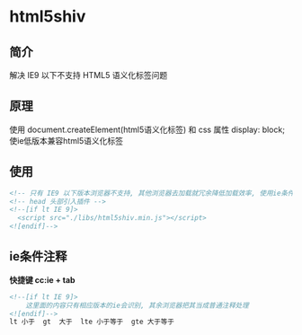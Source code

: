 # html5shiv

## 简介

解决 IE9 以下不支持 HTML5 语义化标签问题

## 原理

使用 document.createElement(html5语义化标签) 和 css 属性 display: block; 使ie低版本兼容html5语义化标签

## 使用

```html
<!-- 只有 IE9 以下版本浏览器不支持, 其他浏览器去加载就冗余降低加载效率, 使用ie条件注释, 解决此问题 -->
<!-- head 头部引入插件 -->
<!--[if lt IE 9]>
  <script src="./libs/html5shiv.min.js"></script>
<![endif]-->
```

## ie条件注释

**快捷键 cc:ie + tab**

```html
<!--[if lt IE 9]> 
	这里面的内容只有相应版本的ie会识别, 其余浏览器把其当成普通注释处理 
<![endif]-->  
lt 小于  gt  大于  lte 小于等于  gte 大于等于
```

